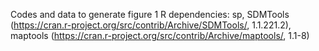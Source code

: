 Codes and data to generate figure 1
R dependencies: sp, SDMTools (https://cran.r-project.org/src/contrib/Archive/SDMTools/, 1.1.221.2), maptools (https://cran.r-project.org/src/contrib/Archive/maptools/, 1.1-8)

